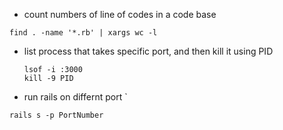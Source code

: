  - count numbers of line of codes in a code base   

```shell 
find . -name '*.rb' | xargs wc -l
```

- list process that takes specific port, and then kill it using PID 
	```shell 
	lsof -i :3000 
	kill -9 PID	
	```

- run rails on differnt port `
```shell 
rails s -p PortNumber
```




